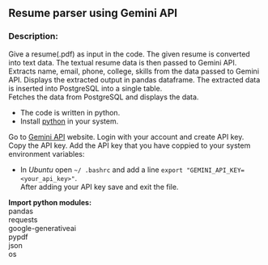 ## Resume parser using Gemini API
### Description:
Give a resume(.pdf) as input in the code. The given resume is converted into text data.
The textual resume data is then passed to Gemini API. Extracts name, email, phone, college, skills from the data passed to Gemini API.
Displays the extracted output in pandas dataframe. The extracted data is inserted into PostgreSQL into a single table.  
Fetches the data from PostgreSQL and displays the data.

- The code is written in python.
- Install [python](https://www.python.org) in your system.

Go to [Gemini API](https://ai.google.dev/) website. Login with your account and create API key.  
Copy the API key. Add the API key that you have coppied to your system environment variables:  
- In *Ubuntu* open ``~/ .bashrc`` and add a line ``export "GEMINI_API_KEY=<your_api_key>"``.  
After adding your API key save and exit the file.

**Import python modules:**  
pandas  
requests  
google-generativeai  
pypdf  
json  
os

